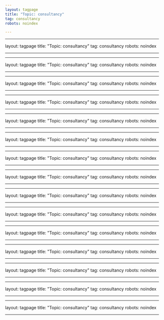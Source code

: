 ```yaml
---
layout: tagpage
title: "Topic: consultancy"
tag: consultancy
robots: noindex

---
```

---
layout: tagpage
title: "Topic: consultancy"
tag: consultancy
robots: noindex

---
---
layout: tagpage
title: "Topic: consultancy"
tag: consultancy
robots: noindex

---
---
layout: tagpage
title: "Topic: consultancy"
tag: consultancy
robots: noindex

---
---
layout: tagpage
title: "Topic: consultancy"
tag: consultancy
robots: noindex

---
---
layout: tagpage
title: "Topic: consultancy"
tag: consultancy
robots: noindex

---
---
layout: tagpage
title: "Topic: consultancy"
tag: consultancy
robots: noindex

---
---
layout: tagpage
title: "Topic: consultancy"
tag: consultancy
robots: noindex

---
---
layout: tagpage
title: "Topic: consultancy"
tag: consultancy
robots: noindex

---
---
layout: tagpage
title: "Topic: consultancy"
tag: consultancy
robots: noindex

---
---
layout: tagpage
title: "Topic: consultancy"
tag: consultancy
robots: noindex

---
---
layout: tagpage
title: "Topic: consultancy"
tag: consultancy
robots: noindex

---
---
layout: tagpage
title: "Topic: consultancy"
tag: consultancy
robots: noindex

---
---
layout: tagpage
title: "Topic: consultancy"
tag: consultancy
robots: noindex

---
---
layout: tagpage
title: "Topic: consultancy"
tag: consultancy
robots: noindex

---
---
layout: tagpage
title: "Topic: consultancy"
tag: consultancy
robots: noindex

---
